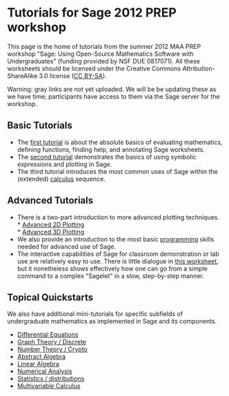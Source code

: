 

# Tutorials for Sage 2012 PREP workshop

This page is the home of tutorials from the summer 2012 MAA PREP workshop "Sage: Using Open-Source Mathematics Software with Undergraduates" (funding provided by NSF DUE 0817071).  All these worksheets should be licensed under the Creative Commons Attribution-ShareAlike 3.0 license (<a class="http" href="http://creativecommons.org/licenses/by-sa/3.0/">CC BY-SA</a>). 

Warning: gray links are not yet uploaded.  We will be be updating these as we have time; participants have access to them via the Sage server for the workshop. 


## Basic Tutorials

   * The <a href="prep/2012/Tutorials/PREP Intro Tutorial.sws">first tutorial</a> is about the absolute basics of evaluating mathematics, defining functions, finding help, and annotating Sage worksheets. 
   * The <a href="prep/2012/Tutorials/PREP Tutorial, Symbolics and Basic Plotting.sws">second tutorial</a> demonstrates the basics of using symbolic expressions and plotting in Sage. 
   * The third tutorial introduces the most common uses of Sage within the (extended) <a href="prep/2012/Tutorials/PREP Tutorial, Symbolics and Basic Plotting.sws">calculus</a> sequence. 

## Advanced Tutorials

   * There is a two-part introduction to more advanced plotting techniques.  
         * <a href="prep/2012/Tutorials/PREP Tutorial- Advanced 2d plotting.sws">Advanced 2D Plotting</a>  
         * <a href="prep/2012/Tutorials/PREP Tutorial, Advanced Plotting, Part 2.sws">Advanced 3D Plotting</a> 
   * We also provide an introduction to the most basic <a href="prep/2012/Tutorials/PREP Tutorial, Introductory Programming.sws">programming</a> skills needed for advanced use of Sage. 
   * The interactive capabilities of Sage for classroom demonstration or lab use are relatively easy to use.  There is little dialogue in <a href="prep/2012/Tutorials/PREP Quickstart Interact.sws">this worksheet</a>, but it nonetheless shows effectively how one can go from a simple command to a complex "Sagelet" in a slow, step-by-step manner. 

## Topical Quickstarts

We also have additional mini-tutorials for specific subfields of undergraduate mathematics as implemented in Sage and its components. 

   * <a href="prep/2012/Tutorials/PREP Quickstart, Differential Equations.sws">Differential Equations</a> 
   * <a href="prep/2012/Tutorials/PREP Quickstart, Graph Theory and Discrete Math.sws">Graph Theory / Discrete</a> 
   * <a href="prep/2012/Tutorials/PREP Quickstart, Number Theory and Cryptography.sws">Number Theory / Crypto</a> 
   * <a href="prep/2012/Tutorials/PREP Quickstart, Abstract Algebra.sws">Abstract Algebra</a> 
   * <a href="prep/2012/Tutorials/PREP Quickstart, Linear Algebra.sws">Linear Algebra</a> 
   * <a href="prep/2012/Tutorials/PREP Quickstart, NumAnalysis.sws">Numerical Analysis</a> 
   * <a href="prep/2012/Tutorials/PREP Quickstart, Statistics and Distributions.sws">Statistics / distributions</a> 
   * <a href="prep/2012/Tutorials/PREP Quickstart, Multivariable Calculus.sws">Multivariable Calculus</a> 